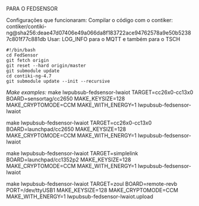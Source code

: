 PARA O FEDSENSOR

Configurações que funcionaram:
Compilar o código com o contiker:
contiker/contiki-ng@sha256:deae47d07406e49a066da8f183722ace94762578a9e50b52387c801f77c881db
Usar: LOG_INFO para o MQTT e também para o TSCH

```
#!/bin/bash
cd FedSensor
git fetch origin
git reset --hard origin/master
git submodule update
cd contiki-ng-4.7
git submodule update --init --recursive
```


*Make examples:*
make lwpubsub-fedsensor-lwaiot TARGET=cc26x0-cc13x0 BOARD=sensortag/cc2650 MAKE_KEYSIZE=128 MAKE_CRYPTOMODE=CCM MAKE_WITH_ENERGY=1 lwpubsub-fedsensor-lwaiot

make lwpubsub-fedsensor-lwaiot TARGET=cc26x0-cc13x0 BOARD=launchpad/cc2650 MAKE_KEYSIZE=128 MAKE_CRYPTOMODE=CCM MAKE_WITH_ENERGY=1 lwpubsub-fedsensor-lwaiot

make lwpubsub-fedsensor-lwaiot TARGET=simplelink BOARD=launchpad/cc1352p2 MAKE_KEYSIZE=128 MAKE_CRYPTOMODE=CCM MAKE_WITH_ENERGY=1 lwpubsub-fedsensor-lwaiot

make lwpubsub-fedsensor-lwaiot TARGET=zoul BOARD=remote-revb PORT=/dev/ttyUSB1 MAKE_KEYSIZE=128 MAKE_CRYPTOMODE=CCM MAKE_WITH_ENERGY=1 lwpubsub-fedsensor-lwaiot.upload
